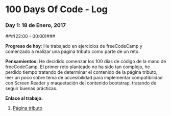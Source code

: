 # 100 Days Of Code - Log

### Day 1: 18 de Enero, 2017
###(22:00 - 00:00)###

**Progreso de hoy**: He trabajado en ejercicios de freeCodeCamp y comenzado a realizar una página tributo como parte de un reto.

**Pensamientos:** He decidido comenzar los 100 días de código de la mano de freeCodeCamp. El primer reto planteado no ha sido tan complejo, he perdido tiempo tratando de determinar el contenido de la página tributo, leer un poco sobre tema de accesibilidad para implementar compatibilidad con Screen Reader y maquetación del contenido bootstrap, tratando de seguir buenas prácticas.

**Enlace al trabajo:** 
1. [Página tributo](http://codepen.io/hectormosq/full/pRRwrM/)
